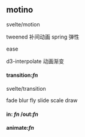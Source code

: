 ## motino
svelte/motion

tweened 补间动画
spring 弹性

ease

d3-interpolate 动画渐变


#### transition:*fn*

svelte/transition

fade
blur
fly
slide
scale
draw

#### in: *fn* /out:*fn*

#### animate:*fn*
